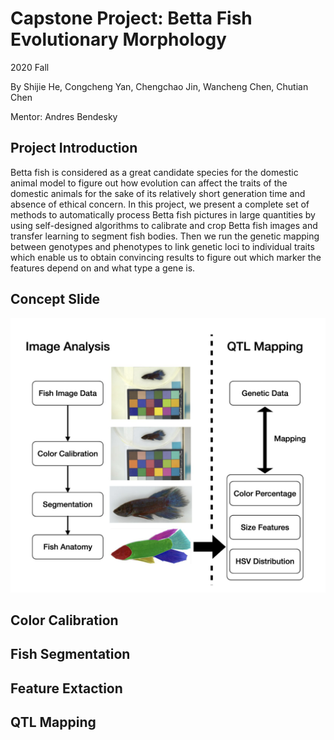 # Capstone Project: Betta Fish Evolutionary Morphology

2020 Fall

By Shijie He, Congcheng Yan, Chengchao Jin, Wancheng Chen, Chutian Chen

Mentor: Andres Bendesky

## Project Introduction
Betta fish is considered as a great candidate species for the domestic animal model to figure out how evolution can affect the traits of the domestic animals for the sake of its relatively short generation time and absence of ethical concern. In this project, we present a complete set of methods to automatically process Betta fish pictures in large quantities by using self-designed algorithms to calibrate and crop Betta fish images and transfer learning to segment fish bodies. Then we run the genetic mapping between genotypes and phenotypes to link genetic loci to individual traits which enable us to obtain convincing results to figure out which marker the features depend on and what type a gene is.

## Concept Slide
![image](https://github.com/cct15/2020_capstone/blob/main/concept.png)

## Color Calibration

## Fish Segmentation

## Feature Extaction

## QTL Mapping
